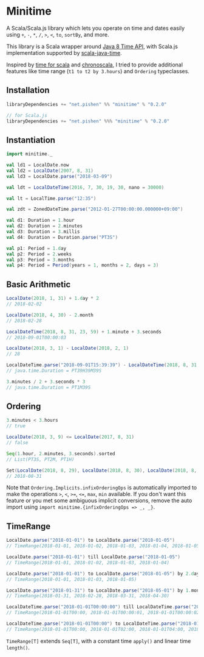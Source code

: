 # Minitime

A Scala/Scala.js library which lets you operate on time and dates easily using `+`, `-`, `*`, `/`, `>`, `<`, `to`, `sortBy`, and more.

This library is a Scala wrapper around [Java 8 Time API](https://docs.oracle.com/javase/8/docs/api/java/time/package-summary.html), with Scala.js implementation supported by [scala-java-time](http://cquiroz.github.io/scala-java-time/).

Inspired by [time for scala](https://github.com/johanandren/timeforscala) and [chronoscala](https://github.com/opt-tech/chronoscala), I tried to provide additional features like time range (`t1 to t2 by 3.hours`) and `Ordering` typeclasses.

## Installation

``` scala
libraryDependencies += "net.pishen" %% "minitime" % "0.2.0"

// for Scala.js
libraryDependencies += "net.pishen" %%% "minitime" % "0.2.0"
```

## Instantiation

``` scala
import minitime._

val ld1 = LocalDate.now
val ld2 = LocalDate(2007, 8, 31)
val ld3 = LocalDate.parse("2018-03-09")

val ldt = LocalDateTime(2016, 7, 30, 19, 30, nano = 30000)

val lt = LocalTime.parse("12:35")

val zdt = ZonedDateTime.parse("2012-01-27T00:00:00.000000+09:00")

val d1: Duration = 1.hour
val d2: Duration = 2.minutes
val d3: Duration = 3.millis
val d4: Duration = Duration.parse("PT3S")

val p1: Period = 1.day
val p2: Period = 2.weeks
val p3: Period = 3.months
val p4: Period = Period(years = 1, months = 2, days = 3)
```

## Basic Arithmetic

``` scala
LocalDate(2018, 1, 31) + 1.day * 2
// 2018-02-02

LocalDate(2018, 4, 30) - 2.month
// 2018-02-28

LocalDateTime(2018, 8, 31, 23, 59) + 1.minute + 3.seconds
// 2018-09-01T00:00:03

LocalDate(2018, 3, 1) - LocalDate(2018, 2, 1)
// 28

LocalDateTime.parse("2018-09-01T15:39:39") - LocalDateTime(2018, 8, 31, 0, 0)
// java.time.Duration = PT39H39M39S

3.minutes / 2 + 3.seconds * 3
// java.time.Duration = PT1M39S
```

## Ordering

``` scala
3.minutes < 3.hours
// true

LocalDate(2018, 3, 9) <= LocalDate(2017, 8, 31)
// false

Seq(1.hour, 2.minutes, 3.seconds).sorted
// List(PT3S, PT2M, PT1H)

Set(LocalDate(2018, 8, 29), LocalDate(2018, 8, 30), LocalDate(2018, 8, 31)).max
// 2018-08-31
```

Note that `Ordering.Implicits.infixOrderingOps` is automatically imported to make the operations `>`, `<`, `>=`, `<=`, `max`, `min` available. If you don't want this feature or you met some ambiguous implicit conversions, remove the auto import using `import minitime.{infixOrderingOps => _, _}`.

## TimeRange

``` scala
LocalDate.parse("2018-01-01") to LocalDate.parse("2018-01-05")
// TimeRange(2018-01-01, 2018-01-02, 2018-01-03, 2018-01-04, 2018-01-05)

LocalDate.parse("2018-01-01") till LocalDate.parse("2018-01-05")
// TimeRange(2018-01-01, 2018-01-02, 2018-01-03, 2018-01-04)

LocalDate.parse("2018-01-01") to LocalDate.parse("2018-01-05") by 2.days
// TimeRange(2018-01-01, 2018-01-03, 2018-01-05)

LocalDate.parse("2018-01-31") to LocalDate.parse("2018-05-01") by 1.month
// TimeRange(2018-01-31, 2018-02-28, 2018-03-31, 2018-04-30)

LocalDateTime.parse("2018-01-01T00:00:00") till LocalDateTime.parse("2018-01-01T00:00:03")
// TimeRange(2018-01-01T00:00, 2018-01-01T00:00:01, 2018-01-01T00:00:02)

LocalDateTime.parse("2018-01-01T00:00") to LocalDateTime.parse("2018-01-01T06:00") by 2.hour
// TimeRange(2018-01-01T00:00, 2018-01-01T02:00, 2018-01-01T04:00, 2018-01-01T06:00)
```

`TimeRange[T]` extends `Seq[T]`, with a constant time `apply()` and linear time `length()`.

